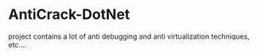 # AntiCrack-DotNet
project contains a lot of anti debugging and anti virtualization techniques, etc....
